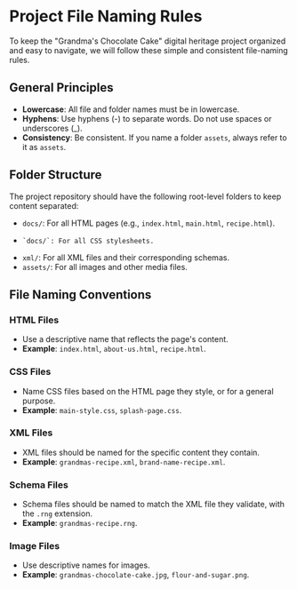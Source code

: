 # Project File Naming Rules

To keep the "Grandma's Chocolate Cake" digital heritage project organized and easy to navigate, we will follow these simple and consistent file-naming rules.

## General Principles

- **Lowercase**: All file and folder names must be in lowercase.
- **Hyphens**: Use hyphens (-) to separate words. Do not use spaces or underscores (_).
- **Consistency**: Be consistent. If you name a folder `assets`, always refer to it as `assets`.

## Folder Structure

The project repository should have the following root-level folders to keep content separated:

- `docs/`: For all HTML pages (e.g., `index.html`, `main.html`, `recipe.html`).
-     `docs/`: For all CSS stylesheets.
- `xml/`: For all XML files and their corresponding schemas.
- `assets/`: For all images and other media files.

## File Naming Conventions

### HTML Files
- Use a descriptive name that reflects the page's content.  
- **Example**: `index.html`, `about-us.html`, `recipe.html`.

### CSS Files
- Name CSS files based on the HTML page they style, or for a general purpose.  
- **Example**: `main-style.css`, `splash-page.css`.

### XML Files
- XML files should be named for the specific content they contain.  
- **Example**: `grandmas-recipe.xml`, `brand-name-recipe.xml`.

### Schema Files
- Schema files should be named to match the XML file they validate, with the `.rng` extension.  
- **Example**: `grandmas-recipe.rng`.

### Image Files
- Use descriptive names for images.  
- **Example**: `grandmas-chocolate-cake.jpg`, `flour-and-sugar.png`.
